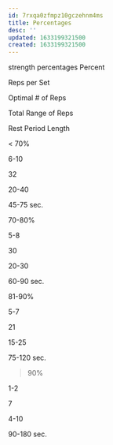 ```yaml
---
id: 7rxqa0zfmpz10gczehnm4ms
title: Percentages
desc: ''
updated: 1633199321500
created: 1633199321500
---
```


strength percentages
Percent

Reps per Set

Optimal # of Reps

Total Range of Reps

Rest Period Length

< 70%

6-10

32

20-40

45-75 sec.

70-80%

5-8

30

20-30

60-90 sec.

81-90%

5-7

21

15-25

75-120 sec.

> 90%

1-2

7

4-10

90-180 sec.

